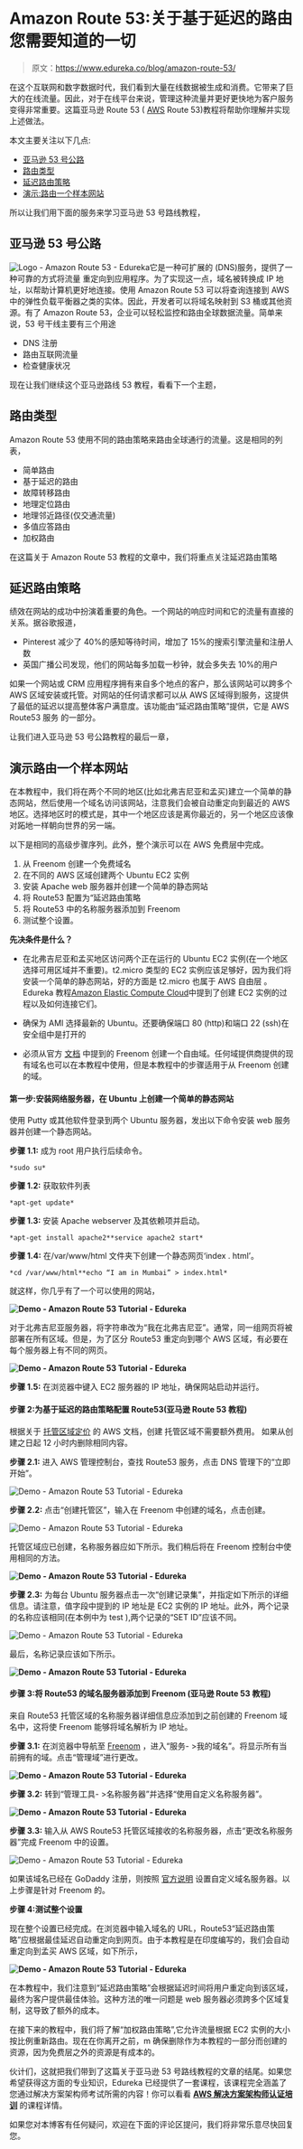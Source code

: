 # Amazon Route 53:关于基于延迟的路由您需要知道的一切

> 原文：<https://www.edureka.co/blog/amazon-route-53/>

在这个互联网和数字数据时代，我们看到大量在线数据被生成和消费。它带来了巨大的在线流量。因此，对于在线平台来说，管理这种流量并更好更快地为客户服务变得非常重要。这篇亚马逊 Route 53 ( [AWS](https://www.edureka.co/blog/amazon-aws-tutorial/) Route 53)教程将帮助你理解并实现上述做法。

本文主要关注以下几点:

*   [亚马逊 53 号公路](#AmazonRoute53)
*   [路由类型](#TypesOfRouting)
*   [延迟路由策略](#LatencyRoutingPolicy)
*   [演示:路由一个样本网站](#Demo:RoutingASampleWebsite)

所以让我们用下面的服务来学习亚马逊 53 号路线教程，

## **亚马逊 53 号公路**

![Logo - Amazon Route 53 - Edureka](img/11f4b3deb533f5583440542a2a21c9b9.png)它是一种可扩展的 (DNS)服务，提供了一种可靠的方式将流量  重定向到应用程序。为了实现这一点，域名被转换成 IP 地址，以帮助计算机更好地连接。使用 Amazon Route 53 可以将查询连接到 AWS 中的弹性负载平衡器之类的实体。因此，开发者可以将域名映射到  S3 桶或其他资源。有了 Amazon Route 53，企业可以轻松监控和路由全球数据流量。简单来说，53 号干线主要有三个用途

*   DNS 注册
*   路由互联网流量
*   检查健康状况

现在让我们继续这个亚马逊路线 53 教程，看看下一个主题，

## **路由类型**

Amazon Route 53 使用不同的路由策略来路由全球通行的流量。这是相同的列表，

*   简单路由
*   基于延迟的路由
*   故障转移路由
*   地理定位路由
*   地理邻近路径(仅交通流量)
*   多值应答路由
*   加权路由

在这篇关于 Amazon Route 53 教程的文章中，我们将重点关注延迟路由策略

## **延迟路由策略**

绩效在网站的成功中扮演着重要的角色。一个网站的响应时间和它的流量有直接的关系。据谷歌报道，

*   Pinterest 减少了 40%的感知等待时间，增加了 15%的搜索引擎流量和注册人数
*   英国广播公司发现，他们的网站每多加载一秒钟，就会多失去 10%的用户

如果一个网站或 CRM 应用程序拥有来自多个地点的客户，那么该网站可以跨多个 AWS 区域安装或托管。对网站的任何请求都可以从 AWS 区域得到服务，这提供了最低的延迟以提高整体客户满意度。该功能由“延迟路由策略”提供，它是 AWS Route53 服务 的一部分。

让我们进入亚马逊 53 号公路教程的最后一章，

## **演示路由一个样本网站**

在本教程中，我们将在两个不同的地区(比如北弗吉尼亚和孟买)建立一个简单的静态网站，然后使用一个域名访问该网站，注意我们会被自动重定向到最近的 AWS 地区。选择地区时的模式是，其中一个地区应该是离你最近的，另一个地区应该像对跖地一样朝向世界的另一端。

以下是相同的高级步骤序列。此外，整个演示可以在 AWS 免费层中完成。

1.  从 Freenom 创建一个免费域名
2.  在不同的 AWS 区域创建两个 Ubuntu EC2 实例
3.  安装 Apache web 服务器并创建一个简单的静态网站
4.  将 Route53 配置为“延迟路由策略
5.  将 Route53 中的名称服务器添加到 Freenom
6.  测试整个设置。

**先决条件是什么？**

*   在北弗吉尼亚和孟买地区访问两个正在运行的 Ubuntu EC2 实例(在一个地区选择可用区域并不重要)。t2.micro 类型的 EC2 实例应该足够好，因为我们将安装一个简单的静态网站，好的方面是 t2.micro 也属于 AWS 自由层 。Edureka 教程[Amazon Elastic Compute Cloud](https://www.edureka.co/blog/ec2-aws-tutorial-elastic-compute-cloud/)中提到了创建 EC2 实例的过程以及如何连接它们。

*   确保为 AMI 选择最新的 Ubuntu。还要确保端口 80 (http)和端口 22 (ssh)在安全组中是打开的
*   必须从官方 [文档](https://my.freenom.com/knowledgebase.php?action=displayarticle&id=28) 中提到的 Freenom 创建一个自由域。任何域提供商提供的现有域名也可以在本教程中使用，但是本教程中的步骤适用于从 Freenom 创建的域。

#### **第一步:安装网络服务器，在 Ubuntu 上创建一个简单的静态网站**

使用 Putty 或其他软件登录到两个 Ubuntu 服务器，发出以下命令安装 web 服务器并创建一个静态网站。

**步骤 1.1:** 成为 root 用户执行后续命令。

`*sudo su*`

**步骤 1.2:** 获取软件列表

`*apt-get update*`

**步骤 1.3:** 安装 Apache webserver 及其依赖项并启动。

`*apt-get install apache2**service apache2 start*`

**步骤 1.4:** 在/var/www/html 文件夹下创建一个静态网页‘index . html’。

`*cd /var/www/html**echo “I am in Mumbai” > index.html*`

就这样，你几乎有了一个可以使用的网站，

**![Demo - Amazon Route 53 Tutorial - Edureka](img/b07ba8f2790b01280891c1bea59042db.png)**

对于北弗吉尼亚服务器，将字符串改为“我在北弗吉尼亚”。通常，同一组网页将被部署在所有区域。但是，为了区分 Route53 重定向到哪个 AWS 区域，有必要在每个服务器上有不同的网页。

**![Demo - Amazon Route 53 Tutorial - Edureka](img/55f8ee56a40520ac9ec0168884c75e28.png)**

**步骤 1.5:** 在浏览器中键入 EC2 服务器的 IP 地址，确保网站启动并运行。

#### **步骤 2:为基于延迟的路由策略配置 Route53(亚马逊 Route 53 教程)**

根据关于 [托管区域定价](https://aws.amazon.com/route53/pricing/) 的 AWS 文档，创建 托管区域不需要额外费用。 如果从创建之日起 12 小时内删除相同内容。

**步骤 2.1:** 进入 AWS 管理控制台，查找 Route53 服务，点击 DNS 管理下的“立即开始”。

![Demo - Amazon Route 53 Tutorial - Edureka](img/96f7a94da549cef5e7443dd22ba28f4c.png)

**步骤 2.2:** 点击“创建托管区”，输入在 Freenom 中创建的域名，点击创建。

![Demo - Amazon Route 53 Tutorial - Edureka](img/95f277b4fe335a7d0cb028eb33857b99.png)

托管区域应已创建，名称服务器应如下所示。我们稍后将在 Freenom 控制台中使用相同的方法。

**![Demo - Amazon Route 53 Tutorial - Edureka](img/1bdf158c0cc301d6f9ddaaca50c47c8f.png)**

**步骤 2.3:** 为每台 Ubuntu 服务器点击一次“创建记录集”，并指定如下所示的详细信息。请注意，值字段中提到的 IP 地址是 EC2 实例的 IP 地址。此外，两个记录的名称应该相同(在本例中为 test ),两个记录的“SET ID”应该不同。

![Demo - Amazon Route 53 Tutorial - Edureka](img/cf98d1409c751992aa0a3bbc6f5aa2d0.png)

最后，名称记录应该如下所示。

**![Demo - Amazon Route 53 Tutorial - Edureka](img/5562d6a18e46cf173d8ff8f717b33eca.png)**

#### **步骤 3:将 Route53 的域名服务器添加到 Freenom** **(亚马逊 Route 53 教程)**

来自 Route53 托管区域的名称服务器详细信息应添加到之前创建的 Freenom 域名中，这将使 Freenom 能够将域名解析为 IP 地址。

**步骤 3.1:** 在浏览器中导航至 [Freenom](https://my.freenom.com/clientarea.php) ，进入“服务- >我的域名”。将显示所有当前拥有的域。点击“管理域”进行更改。

**![Demo - Amazon Route 53 Tutorial - Edureka](img/fd8e3742aafb10bbcece0243f5bac897.png)**

**步骤 3.2:** 转到“管理工具- >名称服务器”并选择“使用自定义名称服务器”。

**![Demo - Amazon Route 53 Tutorial - Edureka](img/d93b125ca09192d5f5680b215d27aea3.png)**

**步骤 3.3:** 输入从 AWS Route53 托管区域接收的名称服务器，点击“更改名称服务器”完成 Freenom 中的设置。

![Demo - Amazon Route 53 Tutorial - Edureka](img/6102cb6aba1a1e144a7aa5952d4f78ed.png)

如果该域名已经在 GoDaddy 注册，则按照 [官方说明](https://in.godaddy.com/help/set-custom-nameservers-for-domains-registered-with-godaddy-12317) 设置自定义域名服务器。以上步骤是针对 Freenom 的。

**步骤 4:测试整个设置**

现在整个设置已经完成。在浏览器中输入域名的 URL，Route53“延迟路由策略”应根据最佳延迟自动重定向到网页。由于本教程是在印度编写的，我们会自动重定向到孟买 AWS 区域，如下所示，

**![Demo - Amazon Route 53 Tutorial - Edureka](img/a75a943be85b2bf770513cca32deefce.png)**

在本教程中，我们注意到“延迟路由策略”会根据延迟时间将用户重定向到该区域，最终为客户提供最佳体验。这种方法的唯一问题是 web 服务器必须跨多个区域复制，这导致了额外的成本。

在接下来的教程中，我们将了解“加权路由策略”,它允许流量根据 EC2 实例的大小按比例重新路由。现在在你离开之前，m 确保删除作为本教程的一部分而创建的资源，因为免费层之外的资源是有成本的。

伙计们，这就把我们带到了这篇关于亚马逊 53 号路线教程的文章的结尾。如果您希望获得这方面的专业知识，Edureka 已经提供了一套课程，该课程完全涵盖了您通过解决方案架构师考试所需的内容！你可以看看 **[AWS 解决方案架构师认证培训](https://www.edureka.co/aws-certification-training)** 的课程详情。

如果您对本博客有任何疑问，欢迎在下面的评论区提问，我们将非常乐意尽快回复您。